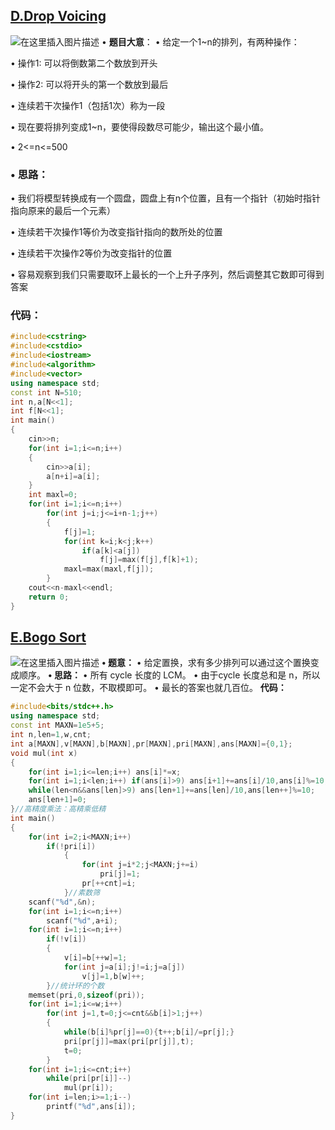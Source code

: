 ## [D.Drop Voicing](https://ac.nowcoder.com/acm/contest/5670/D)
![在这里插入图片描述](https://img-blog.csdnimg.cn/20200730165442436.png?x-oss-process=image/watermark,type_ZmFuZ3poZW5naGVpdGk,shadow_10,text_aHR0cHM6Ly9ibG9nLmNzZG4ubmV0L3FxXzQ1ODQ1NDA0,size_16,color_FFFFFF,t_70#pic_center)
• **题目大意**：
• 给定一个1~n的排列，有两种操作：

• 操作1: 可以将倒数第二个数放到开头

• 操作2: 可以将开头的第一个数放到最后

• 连续若干次操作1（包括1次）称为一段

• 现在要将排列变成1~n，要使得段数尽可能少，输出这个最小值。

• 2<=n<=500

### **• 思路：**
• 我们将模型转换成有一个圆盘，圆盘上有n个位置，且有一个指针（初始时指针指向原来的最后一个元素）

• 连续若干次操作1等价为改变指针指向的数所处的位置

• 连续若干次操作2等价为改变指针的位置

• 容易观察到我们只需要取环上最长的一个上升子序列，然后调整其它数即可得到答案

### **代码：** 

```cpp
#include<cstring>
#include<cstdio>
#include<iostream>
#include<algorithm>
#include<vector>
using namespace std;
const int N=510;
int n,a[N<<1];
int f[N<<1];
int main()
{
    cin>>n;
    for(int i=1;i<=n;i++) 
    {
        cin>>a[i];
        a[n+i]=a[i];
    }  
    int maxl=0;
    for(int i=1;i<=n;i++)
        for(int j=i;j<=i+n-1;j++)
        {
            f[j]=1;
            for(int k=i;k<j;k++)
                if(a[k]<a[j])
                    f[j]=max(f[j],f[k]+1);
            maxl=max(maxl,f[j]);
        }
    cout<<n-maxl<<endl;     
    return 0;
}

```

## [E.Bogo Sort](https://ac.nowcoder.com/acm/contest/5670/E)

![在这里插入图片描述](https://img-blog.csdnimg.cn/20200730170044114.png?x-oss-process=image/watermark,type_ZmFuZ3poZW5naGVpdGk,shadow_10,text_aHR0cHM6Ly9ibG9nLmNzZG4ubmV0L3FxXzQ1ODQ1NDA0,size_16,color_FFFFFF,t_70#pic_center)
**• 题意：**
• 给定置换，求有多少排列可以通过这个置换变成顺序。
**• 思路：**
• 所有 cycle 长度的 LCM。
 • 由于cycle 长度总和是 n，所以一定不会大于 n 位数，不取模即可。
• 最长的答案也就几百位。
**代码：**

```cpp
#include<bits/stdc++.h>
using namespace std;
const int MAXN=1e5+5;
int n,len=1,w,cnt;
int a[MAXN],v[MAXN],b[MAXN],pr[MAXN],pri[MAXN],ans[MAXN]={0,1};
void mul(int x)
{
    for(int i=1;i<=len;i++) ans[i]*=x;
    for(int i=1;i<len;i++) if(ans[i]>9) ans[i+1]+=ans[i]/10,ans[i]%=10;
    while(len<n&&ans[len]>9) ans[len+1]+=ans[len]/10,ans[len++]%=10;
    ans[len+1]=0;
}//高精度乘法：高精乘低精
int main()
{
	for(int i=2;i<MAXN;i++)
		if(!pri[i])
			{
				for(int j=i*2;j<MAXN;j+=i)
					pri[j]=1;
				pr[++cnt]=i;
			}//素数筛
	scanf("%d",&n);
	for(int i=1;i<=n;i++)
		scanf("%d",a+i);
	for(int i=1;i<=n;i++)
		if(!v[i])
		{
			v[i]=b[++w]=1;
			for(int j=a[i];j!=i;j=a[j])
				v[j]=1,b[w]++;
		}//统计环的个数
	memset(pri,0,sizeof(pri));
	for(int i=1;i<=w;i++)
		for(int j=1,t=0;j<=cnt&&b[i]>1;j++)
		{
			while(b[i]%pr[j]==0){t++;b[i]/=pr[j];}
			pri[pr[j]]=max(pri[pr[j]],t);
			t=0;
		}
	for(int i=1;i<=cnt;i++)
		while(pri[pr[i]]--)
			mul(pr[i]);
	for(int i=len;i>=1;i--)
		printf("%d",ans[i]);
}

```
